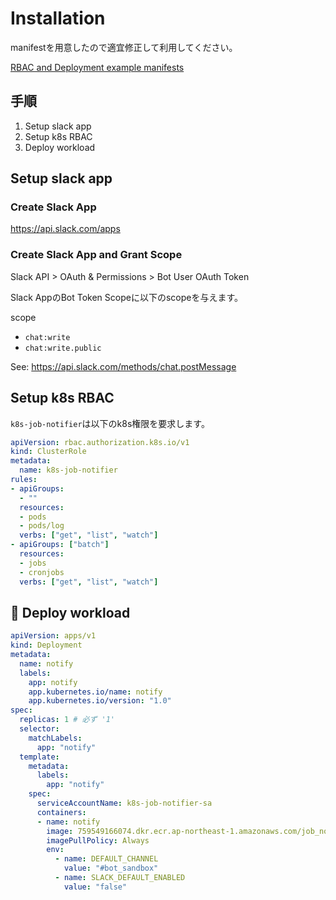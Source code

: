 # Installation

manifestを用意したので適宜修正して利用してください。

[RBAC and Deployment example manifests](https://github.com/FiNCDeveloper/k8s-job-notifier/blob/main/manifest_examples)

## 手順

1. Setup slack app
1. Setup k8s RBAC
1. Deploy workload

## Setup slack app

### Create Slack App

https://api.slack.com/apps

### Create Slack App and Grant Scope

Slack API > OAuth & Permissions > Bot User OAuth Token

Slack AppのBot Token Scopeに以下のscopeを与えます。

scope
- `chat:write`
- `chat:write.public `

See: https://api.slack.com/methods/chat.postMessage

## Setup k8s RBAC

`k8s-job-notifier`は以下のk8s権限を要求します。

```rbac.yaml
apiVersion: rbac.authorization.k8s.io/v1
kind: ClusterRole
metadata:
  name: k8s-job-notifier
rules:
- apiGroups:
  - ""
  resources:
  - pods
  - pods/log
  verbs: ["get", "list", "watch"]
- apiGroups: ["batch"]
  resources:
  - jobs
  - cronjobs
  verbs: ["get", "list", "watch"]
```


## 🚀 Deploy workload

```yaml
apiVersion: apps/v1
kind: Deployment
metadata:
  name: notify
  labels:
    app: notify
    app.kubernetes.io/name: notify
    app.kubernetes.io/version: "1.0"
spec:
  replicas: 1 # 必ず '1'
  selector:
    matchLabels:
      app: "notify"
  template:
    metadata:
      labels:
        app: "notify"
    spec:
      serviceAccountName: k8s-job-notifier-sa
      containers:
      - name: notify
        image: 759549166074.dkr.ecr.ap-northeast-1.amazonaws.com/job_notifier
        imagePullPolicy: Always
        env:
          - name: DEFAULT_CHANNEL
            value: "#bot_sandbox"
          - name: SLACK_DEFAULT_ENABLED
            value: "false"

```
